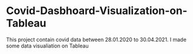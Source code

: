 # Covid-Dasbhoard-Visualization-on-Tableau
This project contain covid data between 28.01.2020 to 30.04.2021. I made some data visualiation on Tableau

